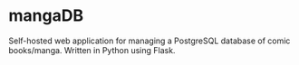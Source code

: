 # mangaDB
Self-hosted web application for managing a PostgreSQL database of comic books/manga. Written in Python using Flask.
